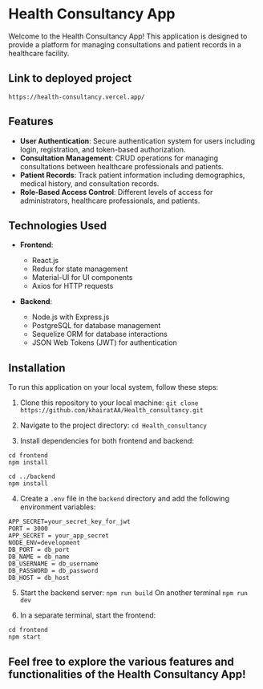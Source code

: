 # Health Consultancy App

Welcome to the Health Consultancy App! This application is designed to provide a platform for managing consultations and patient records in a healthcare facility.

## Link to deployed project

`https://health-consultancy.vercel.app/`

## Features

- **User Authentication**: Secure authentication system for users including login, registration, and token-based authorization.
- **Consultation Management**: CRUD operations for managing consultations between healthcare professionals and patients.
- **Patient Records**: Track patient information including demographics, medical history, and consultation records.
- **Role-Based Access Control**: Different levels of access for administrators, healthcare professionals, and patients.

## Technologies Used

- **Frontend**:

  - React.js
  - Redux for state management
  - Material-UI for UI components
  - Axios for HTTP requests

- **Backend**:
  - Node.js with Express.js
  - PostgreSQL for database management
  - Sequelize ORM for database interactions
  - JSON Web Tokens (JWT) for authentication

## Installation

To run this application on your local system, follow these steps:

1. Clone this repository to your local machine:
   `git clone https://github.com/khairatAA/Health_consultancy.git`

2. Navigate to the project directory:
   `cd Health_consultancy`

3. Install dependencies for both frontend and backend:

```
cd frontend
npm install

cd ../backend
npm install
```

4. Create a `.env` file in the `backend` directory and add the following environment variables:

```
APP_SECRET=your_secret_key_for_jwt
PORT = 3000
APP_SECRET = your_app_secret
NODE_ENV=development
DB_PORT = db_port
DB_NAME = db_name
DB_USERNAME = db_username
DB_PASSWORD = db_password
DB_HOST = db_host
```

5. Start the backend server:
   `npm run build`
   On another terminal `npm run dev`

6. In a separate terminal, start the frontend:

```
cd frontend
npm start
```

## Feel free to explore the various features and functionalities of the Health Consultancy App!
